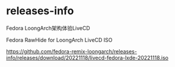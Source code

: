 # releases-info

Fedora LoongArch架构体验LiveCD

Fedora RawHide for LoongArch LiveCD ISO

https://github.com/fedora-remix-loongarch/releases-info/releases/download/20221118/livecd-fedora-lxde-20221118.iso
